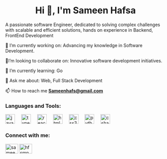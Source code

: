  <h1 align="center">Hi 👋, I'm Sameen Hafsa</h1>
<p>A passionate software Engineer, dedicated to solving complex challenges with scalable and efficient solutions, hands on experience in Backend, FrontEnd Development</p>
 
🔭 I’m currently working on: Advancing my knowledge in Software Development.

👯I’m looking to collaborate on: Innovative software development initiatives.

🌱 I’m currently learning: Go

💬 Ask me about: Web, Full Stack Development

📫 How to reach me **Sameenhafs@gmail.com**

<h3 align="left">Languages and Tools:</h3>

<div align="left">
  <img src="https://cdn.jsdelivr.net/gh/devicons/devicon/icons/javascript/javascript-original.svg" height="30" alt="javascript logo"  />
  <img width="12" />
  <img src="https://cdn.jsdelivr.net/gh/devicons/devicon/icons/typescript/typescript-original.svg" height="30" alt="typescript logo"  />
  <img width="12" />
  <img src="https://cdn.jsdelivr.net/gh/devicons/devicon/icons/react/react-original.svg" height="30" alt="react logo"  />
  <img width="12" />
  <img src="https://cdn.jsdelivr.net/gh/devicons/devicon/icons/html5/html5-original.svg" height="30" alt="html5 logo"  />
  <img width="12" />
  <img src="https://cdn.jsdelivr.net/gh/devicons/devicon/icons/css3/css3-original.svg" height="30" alt="css3 logo"  />
  <img width="12" />
  <img src="https://cdn.jsdelivr.net/gh/devicons/devicon/icons/python/python-original.svg" height="30" alt="python logo"  />
  <img width="12" />
  <img src="https://cdn.jsdelivr.net/gh/devicons/devicon/icons/csharp/csharp-original.svg" height="30" alt="csharp logo"  />
</div>

<h3 align="left">Connect with me:</h3>
<p align="left">
<a href="https://linkedin.com/in/sameenhafsa" target="blank"><img align="center" src="https://raw.githubusercontent.com/rahuldkjain/github-profile-readme-generator/master/src/images/icons/Social/linked-in-alt.svg" alt="sameenhafsa" height="30" width="40" /></a>
<a href="https://instagram.com/hfsmn_" target="blank"><img align="center" src="https://raw.githubusercontent.com/rahuldkjain/github-profile-readme-generator/master/src/images/icons/Social/instagram.svg" alt="hfsmn_" height="30" width="40" /></a>
</p>
